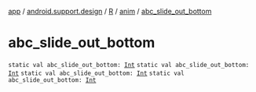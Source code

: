 [app](../../../index.md) / [android.support.design](../../index.md) / [R](../index.md) / [anim](index.md) / [abc_slide_out_bottom](.)

# abc_slide_out_bottom

`static val abc_slide_out_bottom: `[`Int`](https://kotlinlang.org/api/latest/jvm/stdlib/kotlin/-int/index.html)
`static val abc_slide_out_bottom: `[`Int`](https://kotlinlang.org/api/latest/jvm/stdlib/kotlin/-int/index.html)
`static val abc_slide_out_bottom: `[`Int`](https://kotlinlang.org/api/latest/jvm/stdlib/kotlin/-int/index.html)
`static val abc_slide_out_bottom: `[`Int`](https://kotlinlang.org/api/latest/jvm/stdlib/kotlin/-int/index.html)